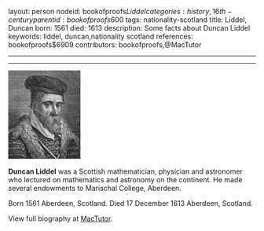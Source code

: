 layout: person
nodeid: bookofproofs$Liddel
categories: history,16th-century
parentid: bookofproofs$600
tags: nationality-scotland
title: Liddel, Duncan
born: 1561
died: 1613
description: Some facts about Duncan Liddel
keywords: liddel, duncan,nationality scotland
references: bookofproofs$6909
contributors: bookofproofs,@MacTutor

---


---

![Liddel.jpg](https://github.com/bookofproofs/bookofproofs.github.io/blob/main/_sources/_assets/images/portraits/Liddel.jpg?raw=true)

**Duncan Liddel** was a Scottish mathematician, physician and astronomer who lectured on mathematics and astronomy on the continent. He made several endowments to Marischal College, Aberdeen.

Born 1561 Aberdeen, Scotland. Died 17 December 1613 Aberdeen, Scotland.


View full biography at [MacTutor](https://mathshistory.st-andrews.ac.uk/Biographies/Liddel/).